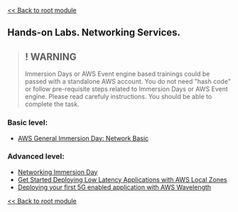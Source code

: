 [<< Back to root module](01-Theory.md)
## Hands-on Labs. Networking Services.

>## ! WARNING
>Immersion Days or AWS Event engine based trainings could be passed with a standalone AWS account. You do not need "hash code" or follow pre-requisite steps related to Immersion Days or AWS Event engine.
Please read carefuly instructions. You should be able to complete the task.

### Basic level:
- [AWS General Immersion Day: Network Basic](https://catalog.workshops.aws/general-immersionday/en-US/basic-modules/20-vpc)

### Advanced level:
- [Networking Immersion Day](https://networking.workshop.aws/)
- [Get Started Deploying Low Latency Applications with AWS Local Zones](https://aws.amazon.com/getting-started/hands-on/deploying-low-latency-applications-with-aws-local-zones/)
- [Deploying your first 5G enabled application with AWS Wavelength](https://aws.amazon.com/blogs/compute/deploying-your-first-5g-enabled-application-with-aws-wavelength/)

[<< Back to root module](../01-Theory.md)